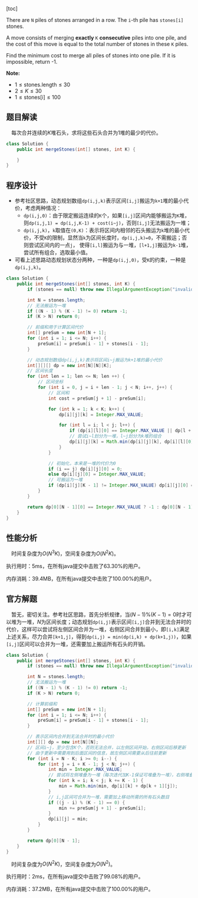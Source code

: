 [toc]

There are `N` piles of stones arranged in a row.  The `i`-th pile has `stones[i]` stones.

A move consists of merging **exactly** `K` **consecutive** piles into one pile, and the cost of this move is equal to the total number of stones in these `K` piles.

Find the minimum cost to merge all piles of stones into one pile.  If it is impossible, return -1.



**Note:**

- $1 \le \text{stones.length} \le 30$
- $2 \le K \le 30$
- $1 \le \text{stones[i]} \le 100$



## 题目解读

&emsp;每次合并连续的$K$堆石头，求将这些石头合并为$1$堆的最少的代价。

```java
class Solution {
    public int mergeStones(int[] stones, int K) {

    }
}
```

## 程序设计

* 参考社区思路，动态规划数组`dp(i,j,k)`表示区间`[i,j]`搬运为`k+1`堆的最小代价，考虑两种情况：
  * `dp(i,j,0)`：由于限定搬运连续的`K`个，如果`[i,j]`区间内能够搬运为`K`堆，则`dp(i,j,1) = dp(i,j,K-1) + cost(i~j)`，否则`[i,j]`无法搬运为一堆；
  * `dp(i,j,k)`，`k`取值在`(0,K)`：表示将区间内相邻的石头搬运为`k`堆的最小代价，不受`K`的限制，显然当`k`为区间长度时，`dp(i,j,k)=0`，不需搬运；否则尝试区间内的一点`j`，
    使得`[i,l]`搬运为与一堆，`[l+1,j]`搬运为`k-1`堆，尝试所有组合，选取最小值。
* 可看上述思路动态规划状态分两种，一种是`dp(i,j,0)`，受`K`的约束，一种是`dp(i,j,k)`。

```java
class Solution {
    public int mergeStones(int[] stones, int K) {
        if (stones == null) throw new IllegalArgumentException("invalid param");

        int N = stones.length;
        // 无法搬运为一堆
        if ((N - 1) % (K - 1) != 0) return -1;
        if (K > N) return 0;

        // 前缀和用于计算区间代价
        int[] preSum = new int[N + 1];
        for (int i = 1; i <= N; i++) {
            preSum[i] = preSum[i - 1] + stones[i - 1];
        }

        // 动态规划数组dp(i,j,k)表示将区间i~j搬运为k+1堆的最小代价
        int[][][] dp = new int[N][N][K];
        // 区间长度
        for (int len = 1; len <= N; len ++) {
            // 区间坐标
            for (int i = 0, j = i + len - 1; j < N; i++, j++) {
                // 区间和
                int cost = preSum[j + 1] - preSum[i];

                for (int k = 1; k < K; k++) {
                    dp[i][j][k] = Integer.MAX_VALUE;

                    for (int l = i; l < j; l++) {
                        if (dp[i][l][0] == Integer.MAX_VALUE || dp[l + 1][j][k - 1] == Integer.MAX_VALUE) continue;
                        // 尝试i~l划分为一堆，l~j划分为k堆的组合
                        dp[i][j][k] = Math.min(dp[i][j][k], dp[i][l][0] + dp[l + 1][j][k - 1]);
                    }
                }

                // 初始化，本来是一堆的代价为0
                if (i == j) dp[i][j][0] = 0;
                else dp[i][j][0] = Integer.MAX_VALUE;
                // 可搬运为一堆
                if (dp[i][j][K - 1] != Integer.MAX_VALUE) dp[i][j][0] = Math.min(dp[i][j][0], dp[i][j][K - 1] + cost);
            }
        }

        return dp[0][N - 1][0] == Integer.MAX_VALUE ? -1 : dp[0][N - 1][0];
    }
}
```

## 性能分析

&emsp;时间复杂度为$O(N^3K)$，空间复杂度为$O(N^2K)$。

执行用时：5ms，在所有java提交中击败了63.30%的用户。

内存消耗：39.4MB，在所有java提交中击败了100.00%的用户。

## 官方解题

&emsp;暂无，密切关注。参考社区思路，首先分析规律，当$(N - 1) \% (K - 1) = 0$时才可以堆为一堆，$N$为区间长度；动态规划`dp(i,j)`表示区间`[i,j]`合并到无法合并时的代价，这样可以尝试将左侧区间合并为一堆，右侧区间合并到最小，即`[i,k]`满足上述关系，尽力合并`[k+1,j]`，得到`dp(i,j) = min(dp(i,k) + dp(k+1,j))`，如果`[i,j]`区间可以合并为一堆，还需要加上搬运所有石头的开销。

```java
class Solution {
    public int mergeStones(int[] stones, int K) {
        if (stones == null) throw new IllegalArgumentException("invalid param");

        int N = stones.length;
        // 无法搬运为一堆
        if ((N - 1) % (K - 1) != 0) return -1;
        if (K > N) return 0;

        // 计算前缀和
        int[] preSum = new int[N + 1];
        for (int i = 1; i <= N; i++) {
            preSum[i] = preSum[i - 1] + stones[i - 1];
        }

        // 表示区间内合并到无法合并时的最小代价
        int[][] dp = new int[N][N];
        // 区间i~j，至少包含K个，否则无法合并，以左侧区间开始，右侧区间后移更新
        // 由于更新中需要用到后面区间的信息，故左侧区间需要从后往前更新
        for (int i = N - K; i >= 0; i--) {
            for (int j = i + K - 1; j < N; j++) {
                int min = Integer.MAX_VALUE;
                // 尝试将左侧堆叠为一堆（每次迭代加K-1保证可堆叠为一堆），右侧堆叠为无法合并堆，选择代价最小值
                for (int k = i; k < j; k += K - 1) {
                    min = Math.min(min, dp[i][k] + dp[k + 1][j]);
                }
                // i,j区间可合并为一堆，需要加上移动所需的所有石头数目
                if ((j - i) % (K - 1) == 0) {
                    min += preSum[j + 1] - preSum[i];
                }
                dp[i][j] = min;
            }
        }

        return dp[0][N - 1];
    }
}
```

&emsp;时间复杂度为$O(N^2K)$，空间复杂度为$O(N^2)$。

执行用时：2ms，在所有java提交中击败了99.08%的用户。

内存消耗：37.2MB，在所有java提交中击败了100.00%的用户。